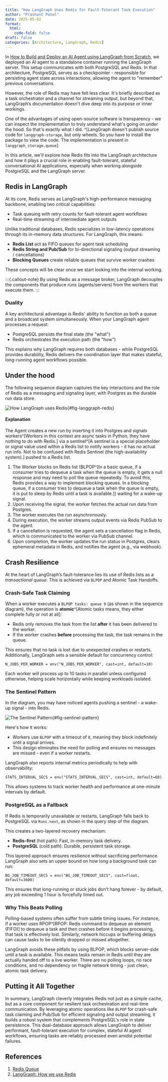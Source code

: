 ```yaml
---
title: "How LangGraph Uses Redis for Fault-Tolerant Task Execution"
author: "Prashant Patel"
date: 2025-05-02
format:
  html:
    code-fold: false
draft: false
categories: [Architecture, LangGraph, Redis]
---
```


In [How to Build and Deploy an AI Agent using LangGraph from Scratch](https://neuralware.github.io/posts/langgraph-deployment/), we deployed an AI agent to a standalone container running the LangGraph server. This setup communicates with both PostgreSQL and Redis. In that architecture, PostgreSQL serves as a checkpointer - responsible for persisting agent state across interactions, allowing the agent to "remember" previous conversations.

However, the role of Redis may have felt less clear. It's briefly described as a task orchestrator and a channel for streaming output, but beyond that, LangGraph’s documentation doesn't dive deep into its purpose or inner workings.

One of the advantages of using open-source software is transparency - we can inspect the implementation to truly understand what's going on under the hood. So that's exactly what I did. ^[LangGraph doesn't publish source code for `langgraph-storage`, but only wheels. So you have to install the package to view the code. The  implementation is present in `langgraph_storage.queue`]

In this article, we'll explore how Redis fits into the LangGraph architecture and how it plays a crucial role in enabling fault-tolerant, stateful conversational AI applications, especially when working alongside PostgreSQL and the LangGraph server.

## Redis in LangGraph

At its core, Redis serves as LangGraph's high-performance messaging backbone, enabling two critical capabilities:

- Task queuing with retry counts for fault-tolerant agent workflows
- Real-time streaming of intermediate agent outputs


Unlike traditional databases, Redis specializes in low-latency operations through its in-memory data structures. For LangGraph, this means:

- **Redis List** act as FIFO queues for agent task scheduling
- **Redis String and Pub/Sub** for bi-directional signaling (output streaming / cancellations)
- **Blocking Queues** create reliable queues that survive worker crashes

These concepts will be clear once we start looking into the internal working.

:::{.callout-note}
By using Redis as a message broker, LangGraph decouples the components that produce runs (agents/servers) from the workers that execute them.
:::

### Duality

A key architectural advantage is Redis' ability to function as both a queue and a broadcast system simultaneously. When your LangGraph agent processes a request:

- PostgreSQL persists the final state (the "what")
- Redis orchestrates the execution path (the "how")

This explains why LangGraph requires both databases - while PostgreSQL provides durability, Redis delivers the coordination layer that makes stateful, long-running agent workflows possible.

## Under the hood

The following sequence diagram captures the key interactions and the role of Redis as a messaging and signaling layer, with Postgres as the durable run data store. 

![How LangGraph uses Redis](./img/langgraph_redis.svg){#fig-langgraph-redis}

#### Explanation

The Agent creates a new run by inserting it into Postgres and signals workers^[Workers in this context are async tasks in Python, they have nothing to do with Redis.] via a sentinel^[A sentinel is a special placeholder or signal value used within a Redis list to notify workers - it has no actual run info. Not to be confused with Redis Sentinel (the high-availability system).] pushed to a Redis list.

1. The Worker blocks on Redis list (BLPOP^[In a basic queue, if a consumer tries to dequeue a task when the queue is empty, it gets a null response and may need to poll the queue repeatedly. To avoid this, Redis provides a way to implement blocking queues. In a blocking queue, if a consumer tries to dequeue a task when the queue is empty, it is put to sleep by Redis until a task is available.]) waiting for a wake-up signal.
2. Upon receiving the signal, the worker fetches the actual run data from Postgres.
3. The worker executes the run asynchronously.
4. During execution, the worker streams output events via Redis PubSub to the agent.
5. If a cancellation is requested, the agent sets a cancellation flag in Redis, which is communicated to the worker via PubSub channel.
6. Upon completion, the worker updates the run status in Postgres, clears ephemeral metadata in Redis, and notifies the agent (e.g., via webhook).


## Crash Resilience

At the heart of LangGraph’s fault-tolerance lies its use of Redis lists as a _transactional queue_. This is achieved via `BLPOP` and Atomic Task Handoffs.

### Crash-Safe Task Claiming

When a worker executes a `BLPOP tasks: queue 0` (as shown in the sequence diagram), the operation is **atomic**^[Atomic tasks means, they either complete fully or not at all]:

- Redis only removes the task from the list **after** it has been delivered to the worker.
- If the worker crashes **before** processing the task, the task remains in the queue.

This ensures that no task is lost due to unexpected crashes or restarts. Additionally, LangGraph sets a sensible default for concurrency control:

```{.sh}
N_JOBS_PER_WORKER = env("N_JOBS_PER_WORKER", cast=int, default=10)
```

Each worker will process up to 10 tasks in parallel unless configured otherwise, helping scale horizontally while keeping workloads isolated.

### The Sentinel Pattern

In the diagram, you may have noticed agents pushing a sentinel - a wake-up signal - into Redis. 

![The Sentinel Pattern](./img/sentinel-pattern.svg){#fig-sentinel-pattern}

Here's how it works: 

- Workers use `BLPOP` with a timeout of `0`, meaning they block indefinitely until a signal arrives.
- This design eliminates the need for polling and ensures no messages are missed - even if a worker restarts.

LangGraph also reports internal metrics periodically to help with observability:

```{.sh}
STATS_INTERVAL_SECS = env("STATS_INTERVAL_SECS", cast=int, default=60)
```

This allows systems to track worker health and performance at one-minute intervals by default.

### PostgreSQL as a Fallback

If Redis is temporarily unavailable or restarts, LangGraph falls back to PostgreSQL via `Runs.next`, as shown in the query step of the diagram.

This creates a two-layered recovery mechanism:

- **Redis-first** (hot path): Fast, in-memory task delivery.
- **PostgreSQL** (cold path): Durable, persistent task storage.

This layered approach ensures resilience without sacrificing performance. LangGraph also sets an upper bound on how long a background task can run:

```{.sh}
BG_JOB_TIMEOUT_SECS = env("BG_JOB_TIMEOUT_SECS", cast=float, default=3600)
```

This ensures that long-running or stuck jobs don't hang forever - by default, any job exceeding 1 hour is forcefully timed out.

### Why This Beats Polling

Polling-based systems often suffer from subtle timing issues. For instance, if a worker uses RPOP^[RPOP: Redis command to dequeue an element (FIFO)] to dequeue a task and then crashes before it begins processing, that task is effectively lost. Similarly, network hiccups or buffering delays can cause tasks to be silently dropped or missed altogether.

LangGraph avoids these pitfalls by using BLPOP, which blocks server-side until a task is available. This means tasks remain in Redis until they are actually handed off to a live worker. There are no polling loops, no race conditions, and no dependency on fragile network timing - just clean, atomic task delivery.

## Putting it All Together

In summary, LangGraph cleverly integrates Redis not just as a simple cache, but as a core component for resilient task orchestration and real-time communication. By leveraging atomic operations like `BLPOP` for crash-safe task claiming and Pub/Sub for efficient signaling and output streaming, it builds a robust system that complements PostgreSQL's role in state persistence. This dual-database approach allows LangGraph to deliver performant, fault-tolerant execution for complex, stateful AI agent workflows, ensuring tasks are reliably processed even amidst potential failures.

## References

1. [Redis Queue](https://redis.io/glossary/redis-queue/)
2. [LangGraph: How we use Redis](https://langchain-ai.github.io/langgraph/concepts/platform_architecture/#how-we-use-redis)